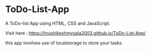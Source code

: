 # ToDo-List-App
A ToDo-list App using HTML, CSS and JavaScript.

Visit here : https://hrushikeshmysala2003.github.io/ToDo-List-App/


this app involves use of localstorage to store your tasks
